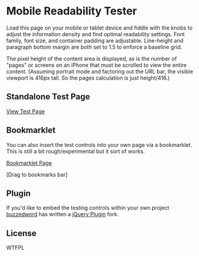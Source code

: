# Mobile Readability Tester

Load this page on your mobile or tablet device and fiddle with the knobs to adjust the information density and find optimal readability settings. Font family, font size, and container padding are adjustable. Line-height and paragraph bottom margin are both set to 1.5 to enforce a baseline grid.

The pixel height of the content area is displayed, as is the number of "pages" or screens on an iPhone that must be scrolled to view the entire content. (Assuming portrait mode and factoring out the URL bar, the visible viewport is 416px tall. So the pages calculation is just height/416.)	 

## Standalone Test Page
[View Test Page](http://robflaherty.github.com/mobile-readability-tester/)

## Bookmarklet
You can also insert the test controls into your own page via a bookmarklet. This is still a bit rough/experimental but it sort of works. 

[Bookmarklet Page](http://robflaherty.github.com/mobile-readability-tester/bookmarklet/mobile-readability.txt)

[Drag to bookmarks bar]

## Plugin
If you'd like to embed the testing controls within your own project [buzzedword](https://github.com/buzzedword) has written a [jQuery Plugin](https://github.com/buzzedword/mobile-readability-tester) fork.

## License
WTFPL

